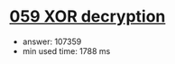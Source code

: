 [059 XOR decryption](http://projecteuler.net/problem=59)
========================

- answer: 107359 
- min used time: 1788 ms

